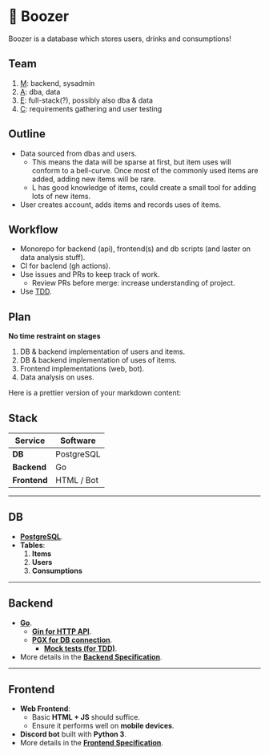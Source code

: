 # 🍺 Boozer
Boozer is a database which stores users, drinks and consumptions!

## Team
1. [M](https://github.com/03y): backend, sysadmin
2. [A](https://github.com/Adam-W2): dba, data
3. [E](https://github.com/EuanRobertson1): full-stack(?), possibly also dba & data
4. [C](https://github.com/Choob303): requirements gathering and user testing

## Outline
* Data sourced from dbas and users.
    * This means the data will be sparse at first, but item uses will conform to a bell-curve. Once most of the commonly used items are added, adding new items will be rare.
    * L has good knowledge of items, could create a small tool for adding lots of new items.
* User creates account, adds items and records uses of items.

## Workflow
* Monorepo for backend (api), frontend(s) and db scripts (and laster on data analysis stuff).
* CI for baclend (gh actions).
* Use issues and PRs to keep track of work.
    * Review PRs before merge: increase understanding of project.
* Use [TDD](https://en.wikipedia.org/wiki/Test-driven\_development).
## Plan
**No time restraint on stages**
1. DB & backend implementation of users and items.
2. DB & backend implementation of uses of items.
3. Frontend implementations (web, bot).
4. Data analysis on uses.

Here is a prettier version of your markdown content:

## Stack

| **Service**   | **Software**   |
|---------------|----------------|
| **DB**        | PostgreSQL     |
| **Backend**   | Go             |
| **Frontend**  | HTML / Bot     |

---

## DB

- **[PostgreSQL](https://postgresql.org)**.
- **Tables**:
  1. **Items**
  2. **Users**
  3. **Consumptions**

---

## Backend

- **[Go](https://go.dev)**.
  - **[Gin for HTTP API](https://pkg.go.dev/github.com/gin-gonic/gin)**.
  - **[PGX for DB connection](https://github.com/jackc/pgx)**.
    - **[Mock tests (for TDD)](https://github.com/jackc/pgmock)**.
- More details in the **[Backend Specification](./docs/backend.md)**.

---

## Frontend

- **Web Frontend**:
  - Basic **HTML + JS** should suffice.
  - Ensure it performs well on **mobile devices**.
- **Discord bot** built with **Python 3**.
- More details in the **[Frontend Specification](./docs/frontend.md)**.
